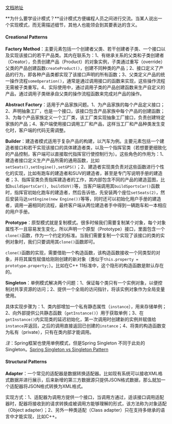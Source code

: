 [文档地址](https://refactoring.guru/design-patterns)



**为什么要学设计模式？**设计模式方便编程人员之间进行交流。当某人说出一个实现模式，而无需描述细节，其他人也能领会到其要表达的含义。

#### Creational Patterns

**Factory Method**：主要元素包括一个创建者父类、若干创建者子类、一个接口以及实现该接口的若干产品类。其内在联系为：1、有继承关系的父类和子类创建者（Creator），负责创建产品（Product）的对象实例，子类通过重写（override）父类的产品创建函数`createProduct()`，创建不同种类的产品；2、接口定义了产品的行为，即各种产品类都实现了该接口声明的所有函数；3、父类定义产品的统一操作流程`someOperation()`，通常是通过调用接口的函数来实现，这些操作流程无需被子类重写。4、实际使用中，通过调用子类的产品创建函数来生产自定义的产品，通过调用子类继承自父类的操作流程函数来完成对产品的操作。

**Abstract Factory**：适用于产品家族问题。1、为产品家族的每个产品定义接口；2、声明抽象工厂，也是一个接口，该接口包含产品家族中每个产品的创建函数；3、为每个产品家族定义一个工厂类，该工厂类实现抽象工厂接口，负责创建特定家族的产品；4、客户端使用接口调用工厂和产品，这样当工厂和产品种类发生变化时，客户端的代码无需调整。

**Builder**：建造者模式适用于复杂产品的构建，以汽车为例。主要元素包括一个建造者接口和若干实现该接口的具体建造者类，以及一个指挥官类（若想要更细致化的产品控制，客户端可以直接取代指挥官行使控制行为）。这些角色的作用为：1、建造者接口定义生产产品所需的通用函数，比如`setSeats(),setEngine(),setGPS()`；2、建造者实现类负责对这些函数进行个性化的实现，比如有跑车的建造者和SUV的建造者，甚至是专门写说明手册的建造者；3、指挥官类负责指挥建造者的工作，其内部包含不同的产品的建造蓝图，比如`buildSportsCar(), buildSUV()`等，当客户端调用其`buildSportsCar()`函数时，指挥官初始化跑车的建造者，然后告诉他，先安装两个座位`setSeats(2)`，然后安装马达`setEngine(new Engine())`等等，同时还可以初始化用户手册的建造者，调用一遍相同的流程，最终客户端从两位建造者手中得到一辆跑车和一本相应的用户手册。

**Prototype**：原型模式就是复制模式。很多时候我们需要复制某个对象，每个对象属性不一且容易发生变化，所以声明一个原型（Prototype）接口，里面包含一个`clone()`函数，作为一个约定的标准。当我们需要复制一个实现了该接口的类的实例对象时，我们只要调用其`clone()`函数即可。

`clone()`函数的实现，需要借助一个构造函数，该构造函数接收一个同类型的对象，并将其属性赋值给刚刚创建的新对象（类似于`this.property = prototype.property;`）。比如在C++ 11标准中，这个隐形的构造函数是默认存在的。

**Singleton**：单例模式解决两个问题：1、保证每个类只有一个实例对象，以便控制对共享资源的访问；2、提供一个全局的访问指针，将该实例对象作为全局变量使用。

具体实现步骤为：1、类内部增加一个私有静态属性（`instance`），用来存储单例；2、向外部提供公共静态函数（`getInstance()`）用于获取单例；3、在`getInstance()`内实现类的延迟初始化，第一次调用时创建新的实例并赋值给`instance`并返回，之后的调用直接返回已创建的`instance`；4、将类的构造函数变为私有（private），只有在类内部才能调用。

*注*：Spring框架也使用单例模式，但是Spring Singleton 不同于此处的Singleton。[Spring Singleton vs Singleton Pattern](https://www.javadevjournal.com/spring/spring-singleton-vs-singleton-pattern/)

#### Structural Patterns

**Adapter**：一个常见的适配器是数据转换适配器。比如现有系统可以接收XML格式数据并进行展示，后来新增的第三方数据源只提供JSON格式数据，那么就加一个适配器将JSON格式转换为XML格式。

实现方式：1、适配器为调用方提供一个接口，当调用方通过，适该接口调用适配器时，配器将接收到的请求转换成被调用方能够理解的形式，该方法称为对象适配（Object adapter）；2、另外一种类适配（Class adapter）只在支持多继承的语言中才能实现，比如C++。

